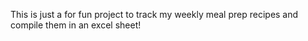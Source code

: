 This is just a for fun project to track my weekly meal prep recipes and compile them in an excel sheet!
